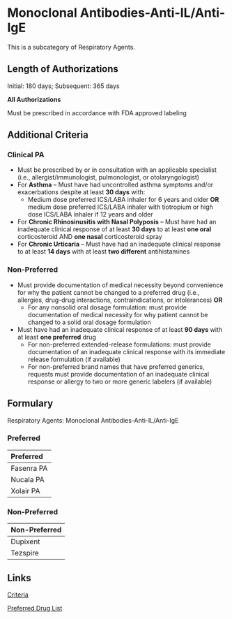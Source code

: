 # Monoclonal Antibodies-Anti-IL/Anti-IgE

This is a subcategory of Respiratory Agents.

## Length of Authorizations

Initial: 180 days; Subsequent: 365 days

**All Authorizations**

Must be prescribed in accordance with FDA approved labeling

## Additional Criteria

### Clinical PA

-   Must be prescribed by or in consultation with an applicable specialist (i.e., allergist/immunologist, pulmonologist, or otolaryngologist)
-   For **Asthma** – Must have had uncontrolled asthma symptoms and/or exacerbations despite at least **30 days** with:
    -   Medium dose preferred ICS/LABA inhaler for 6 years and older **OR** medium dose preferred ICS/LABA inhaler with tiotropium or high dose ICS/LABA inhaler if 12 years and older
-   For **Chronic Rhinosinusitis with Nasal Polyposis** – Must have had an inadequate clinical response of at least **30 days** to at least **one oral** corticosteroid AND **one nasal** corticosteroid spray
-   For **Chronic Urticaria** – Must have had an inadequate clinical response to at least **14 days** with at least **two different** antihistamines

### Non-Preferred

-   Must provide documentation of medical necessity beyond convenience for why the patient cannot be changed to a preferred drug (i.e., allergies, drug-drug interactions, contraindications, or intolerances) **OR**
    -   For any nonsolid oral dosage formulation: must provide documentation of medical necessity for why patient cannot be changed to a solid oral dosage formulation
-   Must have had an inadequate clinical response of at least **90 days** with at least **one preferred** drug
    -   For non-preferred extended-release formulations: must provide documentation of an inadequate clinical response with its immediate release formulation (if available)
    -   For non-preferred brand names that have preferred generics, requests must provide documentation of an inadequate clinical response or allergy to two or more generic labelers (if available)

## Formulary

Respiratory Agents: Monoclonal Antibodies-Anti-IL/Anti-IgE

### Preferred

| Preferred  |
| :--------- |
| Fasenra PA |
| Nucala PA  |
| Xolair PA  |

### Non-Preferred

| Non-Preferred |
| :------------ |
| Dupixent      |
| Tezspire      |


## Links

[Criteria](https://pharmacy.medicaid.ohio.gov/sites/default/files/20221001_UPDL_Criteria_APPROVED.pdf#page=95)

[Preferred Drug List](https://pharmacy.medicaid.ohio.gov/sites/default/files/20221001_UPDL_APPROVED_.pdf#page=31)
